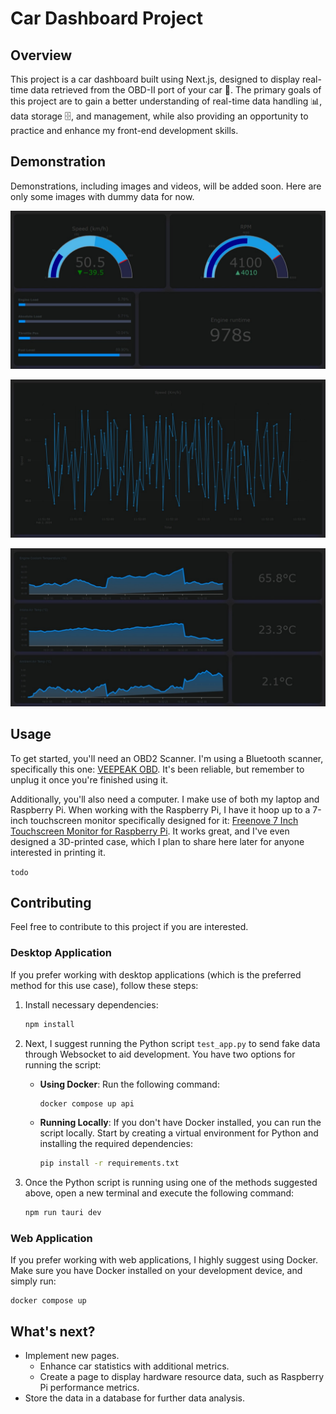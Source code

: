 # Car Dashboard Project
## Overview
This project is a car dashboard built using Next.js, designed to display real-time data retrieved from the OBD-II port of your car 🚗. The primary goals of this project are to gain a better understanding of real-time data handling 📊, data storage 🗄️, and management, while also providing an opportunity to practice and enhance my front-end development skills.

## Demonstration

Demonstrations, including images and videos, will be added soon. Here are only some images with dummy data for now.

![First Page with Dummy Data](./public/DummyDataPage1.jpeg)

![Second Page with Dummy Data](./public/DummyDataPage2.jpeg)

![Second Page with Dummy Data](./public/DummyDataPage3.jpeg)

## Usage 

To get started, you'll need an OBD2 Scanner. I'm using a Bluetooth scanner, specifically this one: [VEEPEAK OBD](https://a.co/d/1LcwUQD). It's been reliable, but remember to unplug it once you're finished using it.

Additionally, you'll also need a computer. I make use of both my laptop and Raspberry Pi. When working with the Raspberry Pi, I have it hoop up to a 7-inch touchscreen monitor specifically designed for it: [Freenove 7 Inch Touchscreen Monitor for Raspberry Pi](https://a.co/d/ac74IBm). It works great, and I've even designed a 3D-printed case, which I plan to share here later for anyone interested in printing it.

``` todo ```

## Contributing

Feel free to contribute to this project if you are interested.

### Desktop Application

If you prefer working with desktop applications (which is the preferred method for this use case), follow these steps:

1. Install necessary dependencies:

    ```bash
    npm install
    ```

2. Next, I suggest running the Python script `test_app.py` to send fake data through Websocket to aid development. You have two options for running the script:

    - **Using Docker**: Run the following command:

        ```bash
        docker compose up api
        ```

    - **Running Locally**: If you don't have Docker installed, you can run the script locally. Start by creating a virtual environment for Python and installing the required dependencies:

        ```bash
        pip install -r requirements.txt
        ```

3. Once the Python script is running using one of the methods suggested above, open a new terminal and execute the following command:

    ```bash
    npm run tauri dev
    ```

### Web Application

If you prefer working with web applications, I highly suggest using Docker. Make sure you have Docker installed on your development device, and simply run:

```
docker compose up
```

## What's next? 

- Implement new pages.
    - Enhance car statistics with additional metrics.
    - Create a page to display hardware resource data, such as Raspberry Pi performance metrics.
- Store the data in a database for further data analysis.










